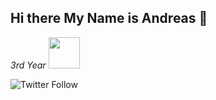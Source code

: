 ## Hi there My Name is Andreas 👋

*3rd Year* <img src="https://media.giphy.com/media/fQSbz9dcRONsQOvPqS/source.gif" width="50" height="50">

![Twitter Follow](https://img.shields.io/twitter/follow/sleepyandreas?label=Follow%20Me%21&style=social)

